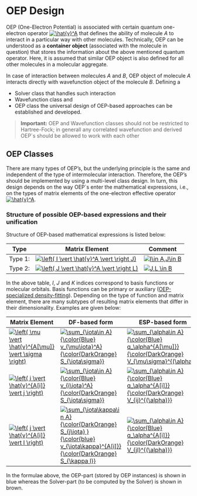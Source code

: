 OEP Design
==========

OEP (One-Electron Potential) is associated with certain quantum one-electron operator 
<a href="https://www.codecogs.com/eqnedit.php?latex=\hat{v}^A" target="_blank"><img src="https://latex.codecogs.com/gif.latex?\hat{v}^A" title="\hat{v}^A" /></a>
that defines the ability of molecule *A* to interact in a particular way with other molecules. 
Technically, OEP can be understood as a **container object** (associated with the molecule in question)
that stores the information about the above mentioned quantum operator. 
Here, it is assumed that similar OEP
object is also defined for all other molecules in a molecular aggregate. 

In case of interaction between molecules *A* and *B*,
OEP object of molecule *A* interacts directly with wavefunction object
of the molecule *B*. Defining a 
 * Solver class that handles such interaction 
 * Wavefunction class and
 * OEP class
the universal design of OEP-based approaches can be established and developed.

> **Important:**
>  OEP and Wavefunction classes should not be restricted to Hartree-Fock; in generall any correlated 
>  wavefunction and derived OEP`s should be allowed to work with each other
>

OEP Classes
-----------

There are many types of OEP’s, but the underlying principle is the same and independent of the
type of intermolecular interaction. Therefore, the OEP’s should be implemented by using a multi-level class design.
In turn, this design depends on the way OEP`s enter the mathematical expressions, i.e., on the types
of matrix elements of the one-electron effective operator
<a href="https://www.codecogs.com/eqnedit.php?latex=\hat{v}^A" target="_blank"><img src="https://latex.codecogs.com/gif.latex?\hat{v}^A" title="\hat{v}^A" /></a>.

### Structure of possible OEP-based expressions and their unification

Structure of OEP-based mathematical expressions is listed below:

| Type  | Matrix Element | Comment |
|--------|----|---|
| Type 1:| <a href="https://www.codecogs.com/eqnedit.php?latex=\left(&space;I&space;\vert&space;\hat{v}^A&space;\vert&space;\right&space;J)" target="_blank"><img src="https://latex.codecogs.com/gif.latex?\left(&space;I&space;\vert&space;\hat{v}^A&space;\vert&space;\right&space;J)" title="\left( I \vert \hat{v}^A \vert \right J)" /></a>    | <a href="https://www.codecogs.com/eqnedit.php?latex=I\in&space;A,J\in&space;B" target="_blank"><img src="https://latex.codecogs.com/gif.latex?I\in&space;A,J\in&space;B" title="I\in A,J\in B" /></a>  |
| Type 2:| <a href="https://www.codecogs.com/eqnedit.php?latex=\left(&space;J&space;\vert&space;\hat{v}^A&space;\vert&space;\right&space;L)" target="_blank"><img src="https://latex.codecogs.com/gif.latex?\left(&space;J&space;\vert&space;\hat{v}^A&space;\vert&space;\right&space;L)" title="\left( J \vert \hat{v}^A \vert \right L)" /></a>    | <a href="https://www.codecogs.com/eqnedit.php?latex=J,L&space;\in&space;B" target="_blank"><img src="https://latex.codecogs.com/gif.latex?J,L&space;\in&space;B" title="J,L \in B" /></a>  |

In the above table, *I*, *J* and *K* indices correspond to basis functions or molecular orbitals. Basis functions can be primary or auxiliary ([OEP-specialized density-fitting](https://github.com/globulion/oepdev/blob/master/doc/git/doc_density_fitting.md)). Depending on the type of function and matrix element, there are many subtypes of resulting matrix elements that differ in their dimensionality. Examples are given below:

| Matrix Element | DF-based form | ESP-based form |
|----|---|---|
| <a href="https://www.codecogs.com/eqnedit.php?latex=\left(&space;\mu&space;\vert&space;\hat{v}^{A[\mu]}&space;\vert&space;\sigma&space;\right)" target="_blank"><img src="https://latex.codecogs.com/gif.latex?\left(&space;\mu&space;\vert&space;\hat{v}^{A[\mu]}&space;\vert&space;\sigma&space;\right)" title="\left( \mu \vert \hat{v}^{A[\mu]} \vert \sigma \right)" /></a> | <a href="https://www.codecogs.com/eqnedit.php?latex=\sum_{\iota\in&space;A}&space;{\color{Blue}&space;v_{\mu\iota}^A}&space;{\color{DarkOrange}&space;S_{\iota\sigma}}" target="_blank"><img src="https://latex.codecogs.com/gif.latex?\sum_{\iota\in&space;A}&space;{\color{Blue}&space;v_{\mu\iota}^A}&space;{\color{DarkOrange}&space;S_{\iota\sigma}}" title="\sum_{\iota\in A} {\color{Blue} v_{\mu\iota}^A} {\color{DarkOrange} S_{\iota\sigma}}" /></a>| <a href="https://www.codecogs.com/eqnedit.php?latex=\sum_{\alpha\in&space;A}&space;{\color{Blue}&space;q_\alpha^{A[\mu]}}&space;{\color{DarkOrange}&space;V_{\mu\sigma}^{(\alpha)}}" target="_blank"><img src="https://latex.codecogs.com/gif.latex?\sum_{\alpha\in&space;A}&space;{\color{Blue}&space;q_\alpha^{A[\mu]}}&space;{\color{DarkOrange}&space;V_{\mu\sigma}^{(\alpha)}}" title="\sum_{\alpha\in A} {\color{Blue} q_\alpha^{A[\mu]}} {\color{DarkOrange} V_{\mu\sigma}^{(\alpha)}}" /></a>|
| <a href="https://www.codecogs.com/eqnedit.php?latex=\left(&space;i&space;\vert&space;\hat{v}^{A[i]}&space;\vert&space;j&space;\right)" target="_blank"><img src="https://latex.codecogs.com/gif.latex?\left(&space;i&space;\vert&space;\hat{v}^{A[i]}&space;\vert&space;j&space;\right)" title="\left( i \vert \hat{v}^{A[i]} \vert j \right)" /></a> | <a href="https://www.codecogs.com/eqnedit.php?latex=\sum_{\iota\in&space;A}&space;{\color{Blue}&space;v_{i\iota}^A}&space;{\color{DarkOrange}&space;S_{\iota\sigma}}" target="_blank"><img src="https://latex.codecogs.com/gif.latex?\sum_{\iota\in&space;A}&space;{\color{Blue}&space;v_{i\iota}^A}&space;{\color{DarkOrange}&space;S_{\iota\sigma}}" title="\sum_{\iota\in A} {\color{Blue} v_{i\iota}^A} {\color{DarkOrange} S_{\iota\sigma}}" /></a>| <a href="https://www.codecogs.com/eqnedit.php?latex=\sum_{\alpha\in&space;A}&space;{\color{Blue}&space;q_\alpha^{A[i]}}&space;{\color{DarkOrange}&space;V_{ij}^{(\alpha)}}" target="_blank"><img src="https://latex.codecogs.com/gif.latex?\sum_{\alpha\in&space;A}&space;{\color{Blue}&space;q_\alpha^{A[i]}}&space;{\color{DarkOrange}&space;V_{ij}^{(\alpha)}}" title="\sum_{\alpha\in A} {\color{Blue} q_\alpha^{A[i]}} {\color{DarkOrange} V_{ij}^{(\alpha)}}" /></a>|
| <a href="https://www.codecogs.com/eqnedit.php?latex=\left(&space;j&space;\vert&space;\hat{v}^{A[i]}&space;\vert&space;l&space;\right)" target="_blank"><img src="https://latex.codecogs.com/gif.latex?\left(&space;j&space;\vert&space;\hat{v}^{A[i]}&space;\vert&space;l&space;\right)" title="\left( j \vert \hat{v}^{A[i]} \vert l \right)" /></a> | <a href="https://www.codecogs.com/eqnedit.php?latex=\sum_{\iota\kappa\in&space;A}&space;{\color{DarkOrange}&space;S_{j\iota}&space;}&space;{\color{blue}&space;v_{\iota\kappa}^{A[i]}}&space;{\color{DarkOrange}&space;S_{\kappa&space;l}}" target="_blank"><img src="https://latex.codecogs.com/gif.latex?\sum_{\iota\kappa\in&space;A}&space;{\color{DarkOrange}&space;S_{j\iota}&space;}&space;{\color{blue}&space;v_{\iota\kappa}^{A[i]}}&space;{\color{DarkOrange}&space;S_{\kappa&space;l}}" title="\sum_{\iota\kappa\in A} {\color{DarkOrange} S_{j\iota} } {\color{blue} v_{\iota\kappa}^{A[i]}} {\color{DarkOrange} S_{\kappa l}}" /></a>| <a href="https://www.codecogs.com/eqnedit.php?latex=\sum_{\alpha\in&space;A}&space;{\color{Blue}&space;q_\alpha^{A[i]}}&space;{\color{DarkOrange}&space;V_{jl}^{(\alpha)}}" target="_blank"><img src="https://latex.codecogs.com/gif.latex?\sum_{\alpha\in&space;A}&space;{\color{Blue}&space;q_\alpha^{A[i]}}&space;{\color{DarkOrange}&space;V_{jl}^{(\alpha)}}" title="\sum_{\alpha\in A} {\color{Blue} q_\alpha^{A[i]}} {\color{DarkOrange} V_{jl}^{(\alpha)}}" /></a>|

In the formulae above, the OEP-part (stored by OEP instances) is shown in blue whereas the Solver-part (to be computed by the Solver) is shown in brown.
